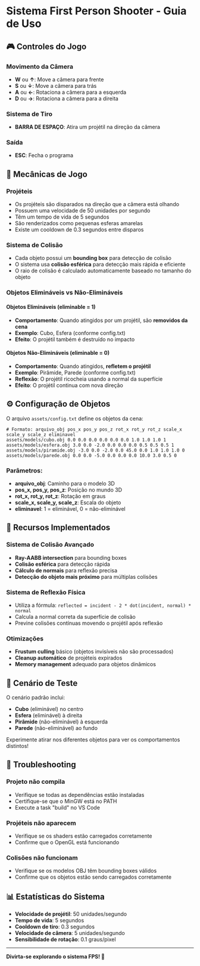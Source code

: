 # Sistema First Person Shooter - Guia de Uso

## 🎮 Controles do Jogo

### Movimento da Câmera
- **W** ou **↑**: Move a câmera para frente
- **S** ou **↓**: Move a câmera para trás  
- **A** ou **←**: Rotaciona a câmera para a esquerda
- **D** ou **→**: Rotaciona a câmera para a direita

### Sistema de Tiro
- **BARRA DE ESPAÇO**: Atira um projétil na direção da câmera

### Saída
- **ESC**: Fecha o programa

## 🎯 Mecânicas de Jogo

### Projéteis
- Os projéteis são disparados na direção que a câmera está olhando
- Possuem uma velocidade de 50 unidades por segundo
- Têm um tempo de vida de 5 segundos
- São renderizados como pequenas esferas amarelas
- Existe um cooldown de 0.3 segundos entre disparos

### Sistema de Colisão
- Cada objeto possui um **bounding box** para detecção de colisão
- O sistema usa **colisão esférica** para detecção mais rápida e eficiente
- O raio de colisão é calculado automaticamente baseado no tamanho do objeto

### Objetos Elimináveis vs Não-Elimináveis

#### Objetos Elimináveis (eliminable = 1)
- **Comportamento**: Quando atingidos por um projétil, são **removidos da cena**
- **Exemplo**: Cubo, Esfera (conforme config.txt)
- **Efeito**: O projétil também é destruído no impacto

#### Objetos Não-Elimináveis (eliminable = 0)  
- **Comportamento**: Quando atingidos, **refletem o projétil**
- **Exemplo**: Pirâmide, Parede (conforme config.txt)
- **Reflexão**: O projétil ricocheia usando a normal da superfície
- **Efeito**: O projétil continua com nova direção

## ⚙️ Configuração de Objetos

O arquivo `assets/config.txt` define os objetos da cena:

```
# Formato: arquivo_obj pos_x pos_y pos_z rot_x rot_y rot_z scale_x scale_y scale_z eliminavel
assets/models/cubo.obj 0.0 0.0 0.0 0.0 0.0 0.0 1.0 1.0 1.0 1
assets/models/esfera.obj 3.0 0.0 -2.0 0.0 0.0 0.0 0.5 0.5 0.5 1
assets/models/piramide.obj -3.0 0.0 -2.0 0.0 45.0 0.0 1.0 1.0 1.0 0
assets/models/parede.obj 0.0 0.0 -5.0 0.0 0.0 0.0 10.0 3.0 0.5 0
```

### Parâmetros:
- **arquivo_obj**: Caminho para o modelo 3D
- **pos_x, pos_y, pos_z**: Posição no mundo 3D
- **rot_x, rot_y, rot_z**: Rotação em graus
- **scale_x, scale_y, scale_z**: Escala do objeto
- **eliminavel**: 1 = eliminável, 0 = não-eliminável

## 🔧 Recursos Implementados

### Sistema de Colisão Avançado
- **Ray-AABB intersection** para bounding boxes
- **Colisão esférica** para detecção rápida
- **Cálculo de normais** para reflexão precisa
- **Detecção do objeto mais próximo** para múltiplas colisões

### Sistema de Reflexão Física
- Utiliza a fórmula: `reflected = incident - 2 * dot(incident, normal) * normal`
- Calcula a normal correta da superfície de colisão
- Previne colisões contínuas movendo o projétil após reflexão

### Otimizações
- **Frustum culling** básico (objetos invisíveis não são processados)
- **Cleanup automático** de projéteis expirados
- **Memory management** adequado para objetos dinâmicos

## 🎪 Cenário de Teste

O cenário padrão inclui:
- **Cubo** (eliminável) no centro
- **Esfera** (eliminável) à direita  
- **Pirâmide** (não-eliminável) à esquerda
- **Parede** (não-eliminável) ao fundo

Experimente atirar nos diferentes objetos para ver os comportamentos distintos!

## 🐛 Troubleshooting

### Projeto não compila
- Verifique se todas as dependências estão instaladas
- Certifique-se que o MinGW está no PATH
- Execute a task "build" no VS Code

### Projéteis não aparecem
- Verifique se os shaders estão carregados corretamente
- Confirme que o OpenGL está funcionando

### Colisões não funcionam
- Verifique se os modelos OBJ têm bounding boxes válidos
- Confirme que os objetos estão sendo carregados corretamente

## 📊 Estatísticas do Sistema

- **Velocidade de projétil**: 50 unidades/segundo
- **Tempo de vida**: 5 segundos
- **Cooldown de tiro**: 0.3 segundos
- **Velocidade de câmera**: 5 unidades/segundo
- **Sensibilidade de rotação**: 0.1 graus/pixel

---

**Divirta-se explorando o sistema FPS! 🚀**